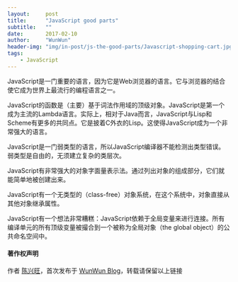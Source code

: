 ```yaml
---
layout:     post
title:      "JavaScript good parts"
subtitle:   ""
date:       2017-02-10
author:     "WunWun"
header-img: "img/in-post/js-the-good-parts/Javascript-shopping-cart.jpg"
tags:
    - JavaScript
---
```



JavaScript是一门重要的语言，因为它是Web浏览器的语言。它与浏览器的结合使它成为世界上最流行的编程语言之一。 

JavaScript的函数是（主要）基于词法作用域的顶级对象。JavaScript是第一个成为主流的Lambda语言。实际上，相对于Java而言，JavaScript与Lisp和Scheme有更多的共同点。它是披着C外衣的Lisp。这使得JavaScript成为一个非常强大的语言。

JavaScript是一门弱类型的语言，所以JavaScript编译器不能检测出类型错误。弱类型是自由的，无须建立复杂的类层次。

JavaScript有非常强大的对象字面量表示法。通过列出对象的组成部分，它们就能简单地被创建出来。

JavaScript有一个无类型的（class-free）对象系统，在这个系统中，对象直接从其他对象继承属性。

JavaScript有一个想法非常糟糕：JavaScript依赖于全局变量来进行连接。所有编译单元的所有顶级变量被撮合到一个被称为全局对象（the global object）的公共命名空间中。



#### 著作权声明
  
作者 [陈兴旺](http://weibo.com/xingwangchan)，首次发布于 [WunWun Blog](http://iwun.github.io/)，转载请保留以上链接

